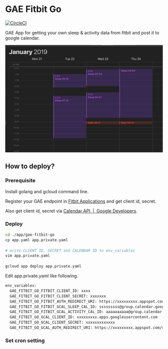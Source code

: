 # GAE Fitbit Go

[![CircleCI](https://circleci.com/gh/go-zen-chu/gae-fitbit-go/tree/master.svg?style=svg)](https://circleci.com/gh/go-zen-chu/gae-fitbit-go/tree/master)

GAE App for getting your own sleep & activity data from fitbit and post it to google calendar.

![](./docs/readme_calendar.png)

## How to deploy?

### Prerequisite

Install golang and gcloud command line.

Register your GAE endpoint in [Fitbit Applications](https://dev.fitbit.com/apps/new) and get client id, secret.

Also get client id, secret via [Calendar API  |  Google Developers](https://developers.google.com/calendar/).

### Deploy

```bash
cd ./app/gae-fitbit-go
cp app.yaml app.private.yaml

# write CLIENT ID, SECRET and CALENDAR ID to env_variables
vim app.private.yaml

gcloud app deploy app.private.yaml 
```

Edit app.private.yaml like following.

````bash
env_variables:
  GAE_FITBIT_GO_FITBIT_CLIENT_ID: xxxx
  GAE_FITBIT_GO_FITBIT_CLIENT_SECRET: xxxxxxx
  GAE_FITBIT_GO_FITBIT_AUTH_REDIRECT_URI: https://xxxxxxxxx.appspot.com/v1/fitbitstoretoken
  GAE_FITBIT_GO_FITBIT_GCAL_SLEEP_CAL_ID: sssssssss@group.calendar.google.com
  GAE_FITBIT_GO_FITBIT_GCAL_ACTIVITY_CAL_ID: aaaaaaaaaa@group.calendar.google.com
  GAE_FITBIT_GO_GCAL_CLIENT_ID: xxxxxxxxx.apps.googleusercontent.com
  GAE_FITBIT_GO_GCAL_CLIENT_SECRET: xxxxxxxxxxxxx
  GAE_FITBIT_GO_GCAL_AUTH_REDIRECT_URI: https://xxxxxxxxx.appspot.com/v1/gcalstoretoken
````

### Set cron setting

